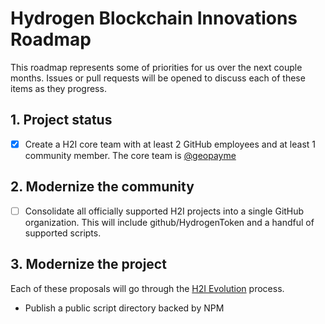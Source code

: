 # Hydrogen Blockchain Innovations Roadmap

This roadmap represents some of priorities for us over the next couple months. Issues or pull requests will be opened to discuss each of these items as they progress.

## 1. Project status

- [x] Create a H2I core team with at least 2 GitHub employees and at least 1 community member. The core team is [@geopayme](https://github.com/geopayme)


## 2. Modernize the community

- [ ] Consolidate all officially supported H2I projects into a single GitHub organization. This will include github/HydrogenToken and a handful of supported scripts.

## 3. Modernize the project

Each of these proposals will go through the [H2I Evolution](https://github.com/Hydrogen-Blockchain-Innovations/evolution) process.

- Publish a public script directory backed by NPM
